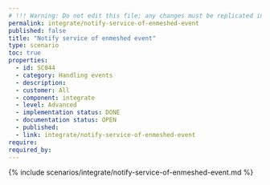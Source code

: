 ```yaml
---
# !!! Warning: Do not edit this file; any changes must be replicated in Excel !!!
permalink: integrate/notify-service-of-enmeshed-event
published: false
title: "Notify service of enmeshed event"
type: scenario
toc: true
properties:
  - id: SC044
  - category: Handling events
  - description:
  - customer: All
  - component: integrate
  - level: Advanced
  - implementation status: DONE
  - documentation status: OPEN
  - published:
  - link: integrate/notify-service-of-enmeshed-event
require:
required_by:
---
```


{% include scenarios/integrate/notify-service-of-enmeshed-event.md %}
